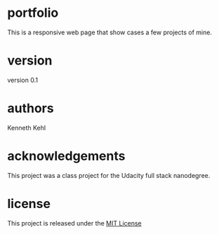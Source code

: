 # portfolio
This is a responsive web page that show cases a few projects of mine.  




# version
version 0.1

# authors
Kenneth Kehl

# acknowledgements
This project was a class project for the Udacity full stack nanodegree.


# license
This project is released under the <a href="https://opensource.org/licenses/MIT">MIT License</a>

